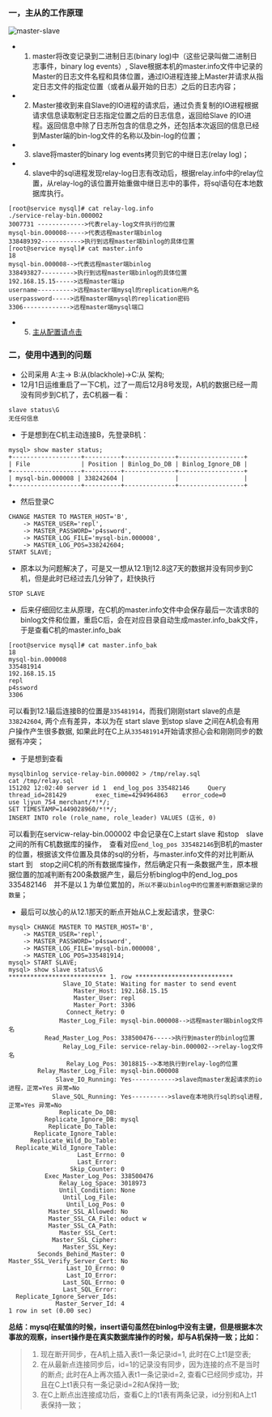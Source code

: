 ### 一，主从的工作原理
![master-slave](https://raw.githubusercontent.com/liangxifeng833/my_program/master/images/mysql/master-slave.gif)
* 1. master将改变记录到二进制日志(binary log)中（这些记录叫做二进制日志事件，binary log events）, Slave根据本机的master.info文件中记录的Master的日志文件名程和具体位置，通过IO进程连接上Master并请求从指定日志文件的指定位置（或者从最开始的日志）之后的日志内容；      
* 2. Master接收到来自Slave的IO进程的请求后，通过负责复制的IO进程根据请求信息读取制定日志指定位置之后的日志信息，返回给Slave 的IO进程。返回信息中除了日志所包含的信息之外，还包括本次返回的信息已经到Master端的bin-log文件的名称以及bin-log的位置；
* 3. slave将master的binary log events拷贝到它的中继日志(relay log)；        
* 4. slave中的sql进程发现relay-log日志有改动后，根据relay.info中的relay位置，从relay-log的该位置开始重做中继日志中的事件，将sql语句在本地数据库执行。
```
[root@service mysql]# cat relay-log.info
./service-relay-bin.000002
3007731 ------------->代表relay-log文件执行的位置
mysql-bin.000008----->代表远程master端binlog
338489392----------->执行到远程master端binlog的具体位置
[root@service mysql]# cat master.info
18
mysql-bin.000008-->代表远程master端binlog
338493827--------->执行到远程master端binlog的具体位置
192.168.15.15----->远程master端ip
username---------->远程master端mysql的replication用户名
userpassword----->远程master端mysql的replication密码
3306------------->远程master端mysql端口
```

* 5. [主从配置请点击](http://blog.csdn.net/hguisu/article/details/7325124)

### 二，使用中遇到的问题
* 公司采用 A:主-> B:从(blackhole)->C:从 架构;
* 12月1日运维重启了一下C机，过了一周后12月8号发现，A机的数据已经一周没有同步到C机了，去C机器一看：
```
slave status\G
无任何信息
```
* 于是想到在C机主动连接B，先登录B机：
```
mysql> show master status;
+-------------------+----------+--------------+------------------+
| File              | Position | Binlog_Do_DB | Binlog_Ignore_DB |
+-------------------+----------+--------------+------------------+
| mysql-bin.000008 | 338242604 |              |                  |
+-------------------+----------+--------------+------------------+
```
* 然后登录C
```
CHANGE MASTER TO MASTER_HOST='B',
    -> MASTER_USER='repl',
    -> MASTER_PASSWORD='p4ssword',
    -> MASTER_LOG_FILE='mysql-bin.000008',
    -> MASTER_LOG_POS=338242604;
START SLAVE;
```
* 原本以为问题解决了，可是又一想从12.1到12.8这7天的数据并没有同步到C机，但是此时已经过去几分钟了，赶快执行
```
STOP SLAVE
```

* 后来仔细回忆主从原理，在C机的master.info文件中会保存最后一次请求B的binlog文件和位置，重启C后，会在对应目录自动生成master.info_bak文件，于是查看C机的master.info_bak 
```
[root@service mysql]# cat master.info_bak 
18
mysql-bin.000008
335481914
192.168.15.15
repl
p4ssword
3306
```
可以看到12.1最后连接B的位置是`335481914`，而我们刚刚start slave的点是　`338242604`, 两个点有差异，本以为在 start slave 到stop slave 之间在A机会有用户操作产生很多数据, 如果此时在C上从`335481914`开始请求担心会和刚刚同步的数据有冲突；

* 于是想到查看
```
mysqlbinlog service-relay-bin.000002 > /tmp/relay.sql
cat /tmp/relay.sql
151202 12:02:40 server id 1  end_log_pos 335482146     Query   thread_id=281429        exec_time=4294964863    error_code=0
use ljyun_754_merchant/*!*/;
SET TIMESTAMP=1449028960/*!*/;
INSERT INTO role (role_name, role_leader) VALUES (店长, 0)
```
可以看到在servicw-relay-bin.000002 中会记录在C上start slave 和stop　slave 之间的所有C机数据库的操作，　查看对应`end_log_pos 335482146`到B机的master的位置，根据该文件位置及具体的sql的分析，与master.info文件的对比判断从start 到　stop之间C机的所有数据库操作，然后确定只有一条数据产生，原本根据位置的加减判断有200条数据产生，最后分析binglog中的end_log_pos 335482146　并不是以１为单位累加的，`所以不要以binlog中的位置差判断数据记录的数量`；

* 最后可以放心的从12.1那天的断点开始从C上发起请求，登录C:
```
mysql> CHANGE MASTER TO MASTER_HOST='B',
    -> MASTER_USER='repl',
    -> MASTER_PASSWORD='p4ssword',
    -> MASTER_LOG_FILE='mysql-bin.000008',
    -> MASTER_LOG_POS=335481914;
mysql> START SLAVE;
mysql> show slave status\G
*************************** 1. row ***************************
               Slave_IO_State: Waiting for master to send event
                  Master_Host: 192.168.15.15
                  Master_User: repl
                  Master_Port: 3306
                Connect_Retry: 0
              Master_Log_File: mysql-bin.000008-->远程master端binlog文件名
          Read_Master_Log_Pos: 338500476----->执行到master的binlog位置
               Relay_Log_File: service-relay-bin.000002-->relay-log文件名
                Relay_Log_Pos: 3018815-->本地执行到relay-log的位置
        Relay_Master_Log_File: mysql-bin.000008
             Slave_IO_Running: Yes------------>slave向master发起请求的io进程，正常=Yes 异常=No
            Slave_SQL_Running: Yes---------->slave在本地执行sql的sql进程,正常=Yes 异常=No
              Replicate_Do_DB: 
          Replicate_Ignore_DB: mysql
           Replicate_Do_Table: 
       Replicate_Ignore_Table: 
      Replicate_Wild_Do_Table: 
  Replicate_Wild_Ignore_Table: 
                   Last_Errno: 0
                   Last_Error: 
                 Skip_Counter: 0
          Exec_Master_Log_Pos: 338500476
              Relay_Log_Space: 3018973
              Until_Condition: None
               Until_Log_File: 
                Until_Log_Pos: 0
           Master_SSL_Allowed: No
           Master_SSL_CA_File: oduct w
           Master_SSL_CA_Path: 
              Master_SSL_Cert: 
            Master_SSL_Cipher: 
               Master_SSL_Key: 
        Seconds_Behind_Master: 0
Master_SSL_Verify_Server_Cert: No
                Last_IO_Errno: 0
                Last_IO_Error: 
               Last_SQL_Errno: 0
               Last_SQL_Error: 
  Replicate_Ignore_Server_Ids: 
             Master_Server_Id: 4
1 row in set (0.00 sec)
```


**总结：mysql在赋值的时候，insert语句虽然在binlog中没有主键，但是根据本次事故的观察，insert操作是在真实数据库操作的时候，却与A机保持一致；比如：**
 > 1. 现在断开同步，在A机上插入表t1一条记录id=1, 此时在C上t1是空表;
 > 2. 在从最新点连接同步后，id=1的记录没有同步，因为连接的点不是当时的断点; 此时在A上再次插入表t1一条记录id=2, 查看C已经同步成功，并且在C上t1表只有一条记录id=2和A保持一致;
 > 3. 在C上断点出连接成功后，查看C上的t1表有两条记录，id分别和A上t1表保持一致；
